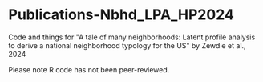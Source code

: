 # Publications-Nbhd_LPA_HP2024
Code and things for "A tale of many neighborhoods: Latent profile analysis to derive a national neighborhood typology for the US" by Zewdie et al., 2024

Please note R code has not been peer-reviewed. 
